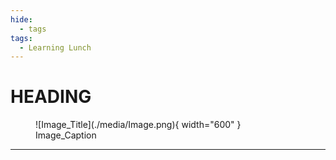 ```yaml
---
hide:
  - tags
tags:
  - Learning Lunch
---
```


# **HEADING**


<!-- Image with Caption -->
<figure markdown="span">
  ![Image_Title](./media/Image.png){ width="600" }
  <figcaption>Image_Caption</figcaption>
</figure>


---
